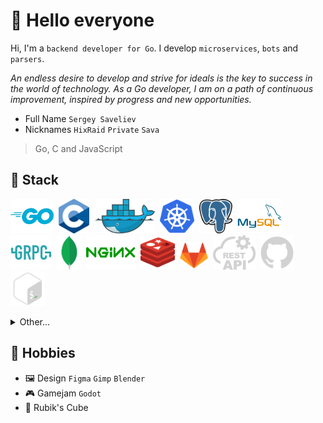 # 👋 Hello everyone

Hi, I'm a `backend developer for Go`. I develop `microservices`, `bots` and `parsers`.

_An endless desire to develop and strive for ideals is the key to success in the world of technology. As a Go developer, I am on a path of continuous improvement, inspired by progress and new opportunities._

- Full Name `Sergey Saveliev`
- Nicknames `HixRaid` `Private` `Sava`

> Go, C and JavaScript

## 👑 Stack

<img src="icons/go.svg" height=55>&nbsp;
<img src="icons/c.svg" height=55>&nbsp;
<img src="icons/docker.svg" height=55>&nbsp;
<img src="icons/kubernetes.svg" height=55>&nbsp;
<img src="icons/postgresql.svg" height=55>&nbsp;
<img src="icons/mysql.svg" height=55>&nbsp;
<img src="icons/grpc.svg" height=55>&nbsp;
<img src="icons/mongodb.svg" height=55>&nbsp;
<img src="icons/nginx.svg" height=55>&nbsp;
<img src="icons/redis.svg" height=55>&nbsp;
<img src="icons/gitlab.svg" height=45>&nbsp;
<img src="icons/restapi.svg" height=55>&nbsp;
<img src="icons/github.svg" height=55>&nbsp;
<img src="icons/bash.svg" height=55>

<details>
  <summary>Other...</summary>

### Frontend

<img src="icons/js.svg" height=45>&nbsp;
<img src="icons/ts.svg" height=45>&nbsp;
<img src="icons/html.svg" height=45>&nbsp;
<img src="icons/css.svg" height=45>&nbsp;
<img src="icons/bootstrap.svg" height=45>&nbsp;
<img src="icons/vue.svg" height=45>&nbsp;
<img src="icons/node.svg" height=45>&nbsp;
<img src="icons/nuxt.svg" height=45>&nbsp;
<img src="icons/scss.svg" height=45>

> I can do a little in the `frontend`

### Software and systems

<img src="icons/vscode.svg" height=45>&nbsp;
<img src="icons/goland.svg" height=45>&nbsp;
<img src="icons/neovim.svg" height=45>&nbsp;
<img src="icons/godot.svg" height=45>&nbsp;
<img src="icons/figma.svg" height=45>&nbsp;
<img src="icons/linux.svg" height=45>

> `Visual Studio Code` as the main IDE

</details>

## 🎨 Hobbies

- 🖼️ Design `Figma` `Gimp` `Blender`
- 🎮 Gamejam `Godot`
- 🎲 Rubik's Cube
